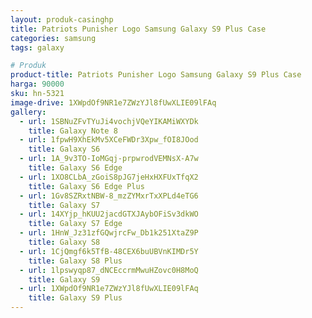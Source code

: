 ```yaml
---
layout: produk-casinghp
title: Patriots Punisher Logo Samsung Galaxy S9 Plus Case
categories: samsung
tags: galaxy

# Produk
product-title: Patriots Punisher Logo Samsung Galaxy S9 Plus Case
harga: 90000
sku: hn-5321
image-drive: 1XWpdOf9NR1e7ZWzYJl8fUwXLIE09lFAq
gallery:
  - url: 1SBNuZFvTYuJi4vochjVQeYIKAMiWXYDk
    title: Galaxy Note 8
  - url: 1fpwH9XhEkMv5XCeFWDr3Xpw_fOI8JOod
    title: Galaxy S6
  - url: 1A_9v3TO-IoMGqj-prpwrodVEMNsX-A7w
    title: Galaxy S6 Edge
  - url: 1XO8CLbA_zGoiS8pJG7jeHxHXFUxTfqX2
    title: Galaxy S6 Edge Plus
  - url: 1Gv8SZRxtNBW-8_mzZYMxrTxXPLd4eTG6
    title: Galaxy S7
  - url: 14XYjp_hKUU2jacdGTXJAybOFiSv3dkWO
    title: Galaxy S7 Edge
  - url: 1HnW_Jz31zfGQwjrcFw_Db1k251XtaZ9P
    title: Galaxy S8
  - url: 1CjQmgf6k5TfB-48CEX6buUBVnKIMDr5Y
    title: Galaxy S8 Plus
  - url: 1lpswyqp87_dNCEccrmMwuHZovc0H8MoQ
    title: Galaxy S9
  - url: 1XWpdOf9NR1e7ZWzYJl8fUwXLIE09lFAq
    title: Galaxy S9 Plus
---
```

